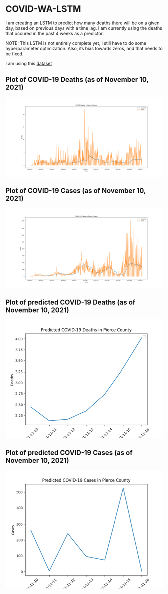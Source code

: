 # COVID-WA-LSTM

I am creating an LSTM to predict how many deaths there will be on a given day, 
based on previous days with a time lag. I am currently using the deaths that occured in the past 4 weeks as a predictor.

NOTE: This LSTM is not entirely complete yet, I still have to do some hyperparameter optimization. Also, its bias towards zeros, and that needs to be fixed.

I am using this [dataset](https://raw.githubusercontent.com/nytimes/covid-19-data/master/us-counties.csv)

## Plot of COVID-19 Deaths (as of November 10, 2021)

![COVID-19 Deaths](covid_deaths.png)

## Plot of COVID-19 Cases (as of November 10, 2021)

![COVID-19 Cases](covid_cases.png)

## Plot of predicted COVID-19 Deaths (as of November 10, 2021)

![COVID-19 Cases](predicted_covid_deaths_week_of_2021_11_10.png)

## Plot of predicted COVID-19 Cases (as of November 10, 2021)

![COVID-19 Cases](predicted_covid_cases_week_of_2021_11_10.png)
